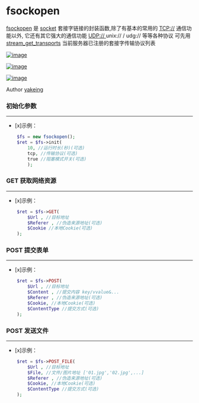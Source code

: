 # fsockopen
 [fsockopen](http://www.php.net/manual/zh/function.fsockopen.php) 是 [socket](http://baike.baidu.com/link?url=vEfhjKHoJNnb5eN2qzUIUtviPBG8zeEv8-PSGBFv7YyVE0JoRVGv_APfOLXCsFVtjaf3h12OSLvUwJaUPn_Wmq) 套接字链接的封装函数,除了有基本的常用的 [TCP://](http://baike.baidu.com/item/TCP%2FIP%E5%8D%8F%E8%AE%AE) 通信功能以外, 它还有其它强大的通信功能 [UDP:// ](http://baike.baidu.com/link?url=NpRzddM-7gSodefpLJ3Y9CaoYirrM6UVsymQ2dnPBU_O_q9GwWSc7imxtSwEcb-8RlBMbzr6wVTbTpmOk_bglx6FX9q8VLlF3NVQs7Yi0xzz5NArvxQAZpQJtgYBIclosdU6AkrAM7n6oJs1K8LfL_) unix:// / udg:// 等等各种协议 可先用 [stream_get_transports](http://php.net/manual/zh/function.stream-get-transports.php) 当前服务器已注册的套接字传输协议列表
 
[![image](https://oauth.sinaapp.com/svg/000000/License/F66000/MPL2.0/image.svg)](https://github.com/yakeing/fsockopen/blob/master/LICENSE)

[![image](https://oauth.sinaapp.com/svg/000000/Language/007EC6/PHP/image.svg)](https://github.com/yakeing/fsockopen/blob/master/fsockopen_class.php)

[![image](https://oauth.sinaapp.com/svg/000000/Version/97CA00/1.2/image.svg)](https://github.com/yakeing/fsockopen/blob/master/fsockopen_class.php)

Author [yakeing](http://weibo.com/yakeing)

### 初始化参数
-----
- [x]示例：
```php
    $fs = new fsockopen();
    $ret = $fs->init(
        10, //运行时长(秒)(可选)
        tcp, //传输协议(可选)
        true //阻塞模式开关(可选)
        );
```

### GET 获取网络资源
-----
- [x]示例：
```php
    $ret = $fs->GET(
        $Url , //目标地址
        $Referer , //伪造来源地址(可选)
        $Cookie //本地Cookie(可选)
    );
```


### POST 提交表单
-----
- [x]示例：
```php
    $ret = $fs->POST(
        $Url , //目标地址
        $Content , //提交内容 key/vvalue&...
        $Referer , //伪造来源地址(可选)
        $Cookie, //本地Cookie(可选)
        $ContentType //提交方式(可选)
    );
```

### POST 发送文件
-----
- [x]示例：
```php
    $ret = $fs->POST_FILE(
        $Url , //目标地址
        $File, //文件/图片地址 ['01.jpg','02.jpg',...]
        $Referer , //伪造来源地址(可选)
        $Cookie, //本地Cookie(可选)
        $ContentType //提交方式(可选)
    );
```

